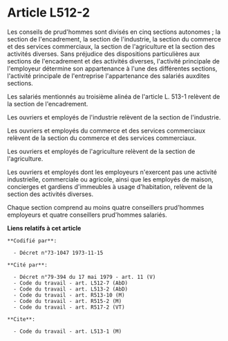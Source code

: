 # Article L512-2

Les conseils de prud'hommes sont divisés en cinq sections autonomes ; la section de l'encadrement, la section de l'industrie,
la section du commerce et des services commerciaux, la section de l'agriculture et la section des activités diverses. Sans
préjudice des dispositions particulières aux sections de l'encadrement et des activités diverses, l'activité principale de
l'employeur détermine son appartenance à l'une des différentes sections, l'activité principale de l'entreprise l'appartenance
des salariés auxdites sections.

Les salariés mentionnés au troisième alinéa de l'article L. 513-1 relèvent de la section de l'encadrement.

Les ouvriers et employés de l'industrie relèvent de la section de l'industrie.

Les ouvriers et employés du commerce et des services commerciaux relèvent de la section du commerce et des services
commerciaux.

Les ouvriers et employés de l'agriculture relèvent de la section de l'agriculture.

Les ouvriers et employés dont les employeurs n'exercent pas une activité industrielle, commerciale ou agricole, ainsi que les
employés de maison, concierges et gardiens d'immeubles à usage d'habitation, relèvent de la section des activités diverses.

Chaque section comprend au moins quatre conseillers prud'hommes employeurs et quatre conseillers prud'hommes salariés.

**Liens relatifs à cet article**

	**Codifié par**:

	  - Décret n°73-1047 1973-11-15

	**Cité par**:

	  - Décret n°79-394 du 17 mai 1979 - art. 11 (V)
	  - Code du travail - art. L512-7 (AbD)
	  - Code du travail - art. L513-2 (AbD)
	  - Code du travail - art. R513-10 (M)
	  - Code du travail - art. R515-2 (M)
	  - Code du travail - art. R517-2 (VT)

	**Cite**:

	  - Code du travail - art. L513-1 (M)
